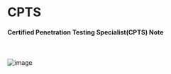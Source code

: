# CPTS

#### Certified Penetration Testing Specialist(CPTS) Note
<br/><br/>
![image](https://github.com/user-attachments/assets/ca0ee51c-1978-4cae-9805-cc0e4094ea32)
